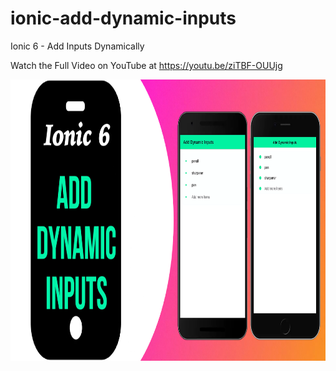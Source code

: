 # ionic-add-dynamic-inputs
 Ionic 6 - Add Inputs Dynamically
 
 Watch the Full Video on YouTube at https://youtu.be/ziTBF-OUUjg

<img src="https://github.com/Nykz/ionic-add-dynamic-inputs/blob/main/Snapshot_2022-07-10-17.33.20.png" width="800" height="450" />

